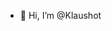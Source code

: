 - 👋 Hi, I’m @Klaushot


<!---
Klaushot/Klaushot is a ✨ special ✨ repository because its `README.md` (this file) appears on your GitHub profile.
You can click the Preview link to take a look at your changes.
--->
